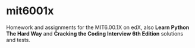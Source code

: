 # mit6001x
Homework and assignments for the MIT6.00.1X on edX,
also **Learn Python The Hard Way** 
and **Cracking the Coding Interview 6th Edition** solutions and tests. 